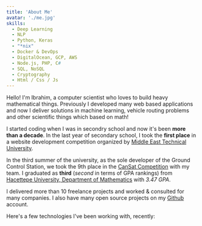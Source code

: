 ```yaml
---
title: 'About Me'
avatar: './me.jpg'
skills:
  - Deep Learning
  - NLP
  - Python, Keras
  - "*nix"
  - Docker & DevOps
  - DigitalOcean, GCP, AWS
  - Node.js, PHP, C#
  - SQL, NoSQL
  - Cryptography
  - Html / Css / Js
---
```


Hello! I'm Ibrahim, a computer scientist who loves to build heavy mathematical things. Previously I developed many web based applications and now I deliver solutions in machine learning, vehicle routing problems and other scientific things which based on math!

I started coding when I was in secondry school and now it's been **more than a decade**. In the last year of secondary school, I took the **first place** in a website development competition organized by [Middle East Technical University](https://metu.edu.tr).

In the third summer of the university, as the sole developer of the Ground Control Station, we took the 9th place in the [CanSat Competition](http://www.cansatcompetition.com) with my team. I graduated as **third** (*second* in terms of GPA rankings) from [Hacettepe University, Department of Mathematics](http://www.mat.hacettepe.edu.tr/index-en.html) with *3.47 GPA*.

I delivered more than 10 freelance projects and worked & consulted for many companies. I also have many open source projects on my [Github](https://github.com/iedmrc) account.

Here's a few technologies I've been working with, recently:

